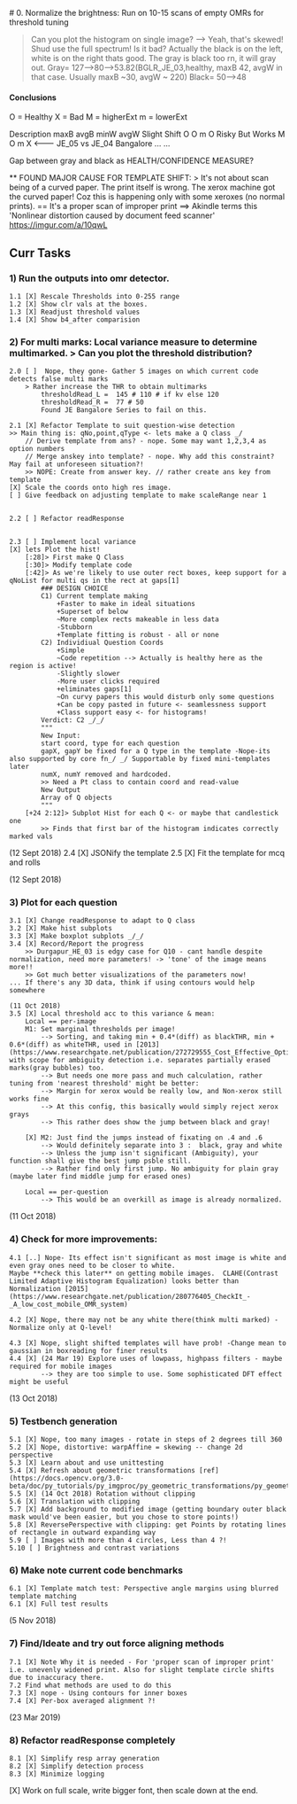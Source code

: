 #<to be reformatted later>
0. Normalize the brightness: Run on 10-15 scans of empty OMRs for threshold tuning
> Can you plot the histogram on single image?
--> Yeah, that's skewed! Shud use the full spectrum! 
> Is it bad? Actually the black is on the left, white is on the right thats good.
> The gray is black too rn, it will gray out. 
> Gray= 127-->80-->53.82(BGLR_JE_03,healthy, maxB 42, avgW  in that case. Usually maxB ~30, avgW ~ 220)
> Black= 50-->48

#### Conclusions
O = Healthy
X = Bad
M = higherExt
m = lowerExt

Description			maxB avgB minW avgW 
Slight Shift		 O	   O	m	O
Risky But Works		 M 	   O 	m 	X  <--- JE_05 vs JE_04 Bangalore
							...
							...

Gap between gray and black as HEALTH/CONFIDENCE MEASURE?


** FOUND MAJOR CAUSE FOR TEMPLATE SHIFT:
	> It's not about scan being of a curved paper. The print itself is wrong. The xerox machine got the curved paper! Coz this is happening only with some xeroxes (no normal prints).
	== It's a proper scan of improper print 
	==> Akindle terms this 'Nonlinear distortion caused by document feed scanner' https://imgur.com/a/10qwL

## Curr Tasks
### 1) Run the outputs into omr detector.
	1.1 [X] Rescale Thresholds into 0-255 range
	1.2 [X] Show clr vals at the boxes.
	1.3 [X] Readjust threshold values
	1.4 [X] Show b4_after comparision

### 2) For multi marks: Local variance measure to determine multimarked. > Can you plot the threshold distribution?
	2.0 [ ]	 Nope, they gone- Gather 5 images on which current code detects false multi marks
		> Rather increase the THR to obtain multimarks
			thresholdRead_L =  145 # 110 # if kv else 120
			thresholdRead_R =  77 # 50 
			Found JE Bangalore Series to fail on this.

	2.1 [X]	Refactor Template to suit question-wise detection
	>> Main thing is: qNo,point,qType <- lets make a Q class _/
		// Derive template from ans? - nope. Some may want 1,2,3,4 as option numbers
		// Merge anskey into template? - nope. Why add this constraint? May fail at unforeseen situation?!
		>> NOPE: Create from answer key. // rather create ans key from template
	[X] Scale the coords onto high res image.
	[ ] Give feedback on adjusting template to make scaleRange near 1 


	2.2 [ ]	Refactor readResponse 


	2.3 [ ]	Implement local variance
	[X]	lets Plot the hist!
		[:28]> First make Q Class
		[:30]> Modify template code
		[:42]> As we're likely to use outer rect boxes, keep support for a qNoList for multi qs in the rect at gaps[1]
			### DESIGN CHOICE
			C1) Current template making 
				+Faster to make in ideal situations
				+Superset of below
				~More complex rects makeable in less data
				-Stubborn
				+Template fitting is robust - all or none
			C2) Individiual Question Coords
				+Simple
				~Code repetition --> Actually is healthy here as the region is active!
				-Slightly slower
				-More user clicks required
				+eliminates gaps[1]
				~On curvy papers this would disturb only some questions
				+Can be copy pasted in future <- seamlessness support
				+Class support easy <- for histograms!
			Verdict: C2 _/_/
			"""
			New Input:
			start coord, type for each question
			gapX, gapY be fixed for a Q type in the template -Nope-its also supported by core fn_/ _/ Supportable by fixed mini-templates later
			numX, numY removed and hardcoded.
			>> Need a Pt class to contain coord and read-value
			New Output
			Array of Q objects
			"""
		[+24 2:12]> Subplot Hist for each Q <- or maybe that candlestick one
			>> Finds that first bar of the histogram indicates correctly marked vals

(12 Sept 2018)
	2.4 [X] JSONify the template
	2.5 [X] Fit the template for mcq and rolls

(12 Sept 2018)
### 3) Plot for each question
	3.1 [X] Change readResponse to adapt to Q class
	3.2 [X] Make hist subplots
	3.3 [X] Make boxplot subplots _/_/
	3.4 [X] Record/Report the progress
		>> Durgapur_HE_03 is edgy case for Q10 - cant handle despite normalization, need more parameters! -> 'tone' of the image means more!!
		>> Got much better visualizations of the parameters now!
	... If there's any 3D data, think if using contours would help somewhere
	
	(11 Oct 2018)
	3.5 [X] Local threshold acc to this variance & mean: 
		Local == per-image
		M1: Set marginal thresholds per image! 
			--> Sorting, and taking min + 0.4*(diff) as blackTHR, min + 0.6*(diff) as whiteTHR, used in [2013](https://www.researchgate.net/publication/272729555_Cost_Effective_Optical_Mark_Reader) with scope for ambiguity detection i.e. separates partially erased marks(gray bubbles) too.
			--> But needs one more pass and much calculation, rather tuning from 'nearest threshold' might be better: 
			--> Margin for xerox would be really low, and Non-xerox still works fine
			--> At this config, this basically would simply reject xerox grays
			--> This rather does show the jump between black and gray!

		[X] M2: Just find the jumps instead of fixating on .4 and .6
			--> Would definitely separate into 3 :  black, gray and white
			--> Unless the jump isn't significant (Ambiguity), your function shall give the best jump psble still.
			--> Rather find only first jump. No ambiguity for plain gray (maybe later find middle jump for erased ones)
		
		Local == per-question
			--> This would be an overkill as image is already normalized.


(11 Oct 2018)
### 4) Check for more improvements: 
	4.1 [..] Nope- Its effect isn't significant as most image is white and even gray ones need to be closer to white. 
	Maybe **check this later** on getting mobile images.  CLAHE(Contrast Limited Adaptive Histogram Equalization) looks better than Normalization [2015](https://www.researchgate.net/publication/280776405_CheckIt_-_A_low_cost_mobile_OMR_system)

	4.2 [X] Nope, there may not be any white there(think multi marked) - Normalize only at Q-level!

	4.3 [X] Nope, slight shifted templates will have prob! -Change mean to gaussian in boxreading for finer results
	4.4 [X] (24 Mar 19) Explore uses of lowpass, highpass filters - maybe required for mobile images
			--> they are too simple to use. Some sophisticated DFT effect might be useful

(13 Oct 2018)
### 5) Testbench generation
	5.1 [X] Nope, too many images - rotate in steps of 2 degrees till 360
	5.2 [X] Nope, distortive: warpAffine = skewing -- change 2d perspective		
	5.3 [X] Learn about and use unittesting
	5.4 [X] Refresh about geometric transformations [ref](https://docs.opencv.org/3.0-beta/doc/py_tutorials/py_imgproc/py_geometric_transformations/py_geometric_transformations.html)
	5.5 [X] (14 Oct 2018) Rotation without clipping
	5.6 [X] Translation with clipping
	5.7 [X] Add background to modified image (getting boundary outer black mask would've been easier, but you chose to store points!)
	5.8 [X] ReversePerspective with clipping: get Points by rotating lines of rectangle in outward expanding way
	5.9 [ ] Images with more than 4 circles, Less than 4 ?!
	5.10 [ ] Brightness and contrast variations

### 6) Make note current code benchmarks 
	6.1 [X] Template match test: Perspective angle margins using blurred template matching
	6.1 [X] Full test results

(5 Nov 2018)
### 7) Find/Ideate and try out force aligning methods
	7.1 [X] Note Why it is needed - For 'proper scan of improper print' i.e. unevenly widened print. Also for slight template circle shifts due to inaccuracy there.
	7.2 Find what methods are used to do this
	7.3 [X] nope - Using contours for inner boxes 
	7.4 [X] Per-box averaged alignment ?!
(23 Mar 2019)


### 8) Refactor readResponse completely		
	8.1 [X] Simplify resp array generation
	8.2 [X] Simplify detection process
	8.3 [X] Minimize logging 

[X]	Work on full scale, write bigger font, then scale down at the end.


